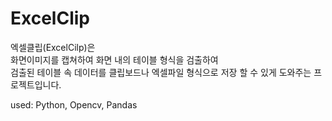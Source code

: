 # ExcelClip
엑셀클립(ExcelCilp)은<br>
화면이미지를 캡쳐하여 화면 내의 테이블 형식을 검출하여<br>
검출된 테이블 속 데이터를 클립보드나 엑셀파일 형식으로 저장 할 수 있게 도와주는 프로젝트입니다.<br>

used: Python, Opencv, Pandas
